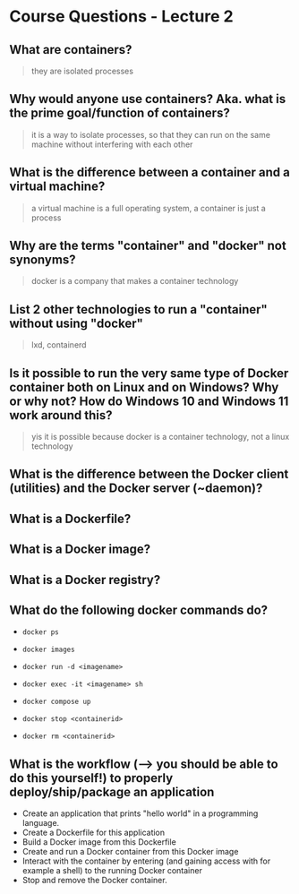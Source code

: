 # Course Questions - Lecture 2

## What are containers?

> they are isolated processes

## Why would anyone use containers? Aka. what is the prime goal/function of containers?

> it is a way to isolate processes, so that they can run on the same machine without interfering with each other

## What is the difference between a container and a virtual machine?

> a virtual machine is a full operating system, a container is just a process

## Why are the terms "container" and "docker" not synonyms?

> docker is a company that makes a container technology

## List 2 other technologies to run a "container" without using "docker"

> lxd, containerd

## Is it possible to run the very same type of Docker container both on Linux and on Windows? Why or why not? How do Windows 10 and Windows 11 work around this?

> yis it is possible because docker is a container technology, not a linux technology

## What is the difference between the Docker client (utilities) and the Docker server (~daemon)?

>

## What is a Dockerfile?

>

## What is a Docker image?

>

## What is a Docker registry?

>

## What do the following docker commands do?


- `docker ps`
>
- `docker images`
>
- `docker run -d <imagename>`
>
- `docker exec -it <imagename> sh`
>
- `docker compose up`
>
- `docker stop <containerid>`
>
- `docker rm <containerid>`
>

## What is the workflow (--> you should be able to do this yourself!) to properly deploy/ship/package an application

- Create an application that prints "hello world" in a programming language.
- Create a Dockerfile for this application
- Build a Docker image from this Dockerfile
- Create and run a Docker container from this Docker image
- Interact with the container by entering (and gaining access with for example a shell) to the running Docker container
- Stop and remove the Docker container.
